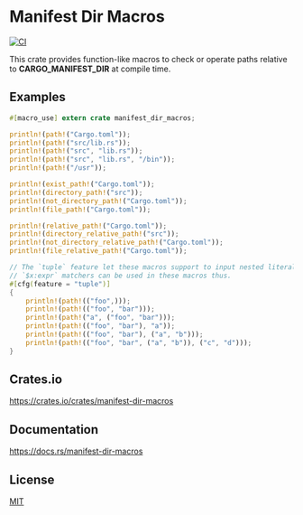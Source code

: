Manifest Dir Macros
====================

[![CI](https://github.com/magiclen/manifest-dir-macros/actions/workflows/ci.yml/badge.svg)](https://github.com/magiclen/manifest-dir-macros/actions/workflows/ci.yml)

This crate provides function-like macros to check or operate paths relative to **CARGO_MANIFEST_DIR** at compile time.

## Examples

```rust
#[macro_use] extern crate manifest_dir_macros;

println!(path!("Cargo.toml"));
println!(path!("src/lib.rs"));
println!(path!("src", "lib.rs"));
println!(path!("src", "lib.rs", "/bin"));
println!(path!("/usr"));

println!(exist_path!("Cargo.toml"));
println!(directory_path!("src"));
println!(not_directory_path!("Cargo.toml"));
println!(file_path!("Cargo.toml"));

println!(relative_path!("Cargo.toml"));
println!(directory_relative_path!("src"));
println!(not_directory_relative_path!("Cargo.toml"));
println!(file_relative_path!("Cargo.toml"));

// The `tuple` feature let these macros support to input nested literal string tuples, which is useful when you want to use these macros inside a `macro_rules!` macro and concatenate with other literal strings.
// `$x:expr` matchers can be used in these macros thus.
#[cfg(feature = "tuple")]
{
    println!(path!(("foo",)));
    println!(path!(("foo", "bar")));
    println!(path!("a", ("foo", "bar")));
    println!(path!(("foo", "bar"), "a"));
    println!(path!(("foo", "bar"), ("a", "b")));
    println!(path!(("foo", "bar", ("a", "b")), ("c", "d")));
}
```

## Crates.io

https://crates.io/crates/manifest-dir-macros

## Documentation

https://docs.rs/manifest-dir-macros

## License

[MIT](LICENSE)
